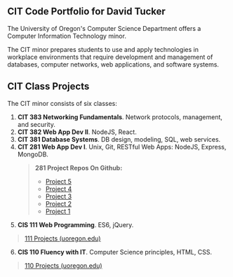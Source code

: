 <h2>CIT Code Portfolio for David Tucker</h2>
The University of Oregon's Computer Science Department offers a Computer Information Technology minor.

The CIT minor prepares students to use and apply technologies in workplace environments that require development and management of databases, computer networks, web applications, and software systems.

<h2>CIT Class Projects</h2>
The CIT minor consists of six classes:

<ol>
  <li><b>CIT 383 Networking Fundamentals</b>. Network protocols, management, and security.
  </li>
  <li><b>CIT 382 Web App Dev II</b>. NodeJS, React.</li>
  <li><b>CIT 381 Database Systems</b>. DB design, modeling, SQL, web services.</li>
  <li><b>CIT 281 Web App Dev I</b>. Unix, Git, RESTful Web Apps: NodeJS, Express, MongoDB.
    <blockquote>
      <b>281 Project Repos On Github:</b>
      <ul>
        <li>
          <a href="https://davidtucker4.github.io/project-5/">Project 5</a>
        </li>
        <li>
          <a href="https://davidtucker4.github.io/project-4/">Project 4</a>
        </li>
        <li>
          <a href="https://davidtucker4.github.io/project-3/">Project 3</a>
        </li>
        <li>
          <a href="https://davidtucker4.github.io/project-2/">Project 2</a>
        </li>
        <li>
          <a href="https://davidtucker4.github.io/project-1/">Project 1</a>
        </li>
      </ul>
    </blockquote>
</ol>

5. <b>CIS 111 Web Programming</a></b>. ES6, jQuery.
<blockquote>
  <a href="https://pages.uoregon.edu/dtucker4/111/"> 111 Projects (uoregon.edu)</a>
</blockquote>

6. <b>CIS 110 Fluency with IT</b>. Computer Science principles, HTML, CSS.
<blockquote>
  <a href="https://pages.uoregon.edu/dtucker4/110/"> 110 Projects (uoregon.edu)</a>
</blockquote>
